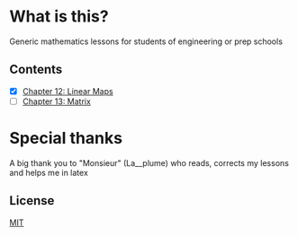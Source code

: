 # What is this?
Generic mathematics lessons for students of engineering or prep schools

## Contents
- [x] [Chapter 12: Linear Maps](https://github.com/FireGh0st/CM/blob/main/Math/Linear%20Maps.pdf)
- [ ] [Chapter 13: Matrix](https://github.com/FireGh0st/CM/blob/main/Math/Matrix.pdf)

# Special thanks
A big thank you to "Monsieur" (La__plume) who reads, corrects my lessons and helps me in latex

## License

[MIT](https://choosealicense.com/licenses/mit/)